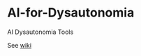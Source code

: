# AI-for-Dysautonomia
AI Dysautonomia Tools

See [wiki](https://github.com/sdt6585/AI-for-Dysautonomia/wiki/AI-for-Dysautonomia)
